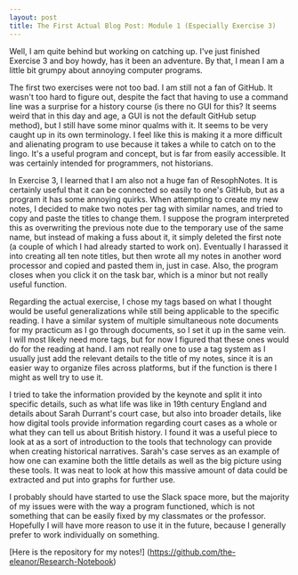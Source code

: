 ```yaml
---
layout: post
title: The First Actual Blog Post: Module 1 (Especially Exercise 3)
---
```


Well, I am quite behind but working on catching up. I've just finished Exercise 3 and boy howdy, has it been an adventure. By that, I mean I am a little bit grumpy about annoying computer programs.

The first two exercises were not too bad. I am still not a fan of GitHub. It wasn't too hard to figure out, despite the fact that having to use a command line was a surprise for a history course (is there no GUI for this? It seems weird that in this day and age, a GUI is not the default GitHub setup method),  but I still have some minor qualms with it. It seems to be very caught up in its own terminology. I feel like this is making it a more difficult and alienating program to use because it takes a while to catch on to the lingo. It's a useful program and concept, but is far from easily accessible. It was certainly intended for programmers, not historians.

In Exercise 3, I learned that I am also not a huge fan of ResophNotes. It is certainly useful that it can be connected so easily to one's GitHub, but as a program it has some annoying quirks. When attempting to create my new notes, I decided to make two notes per tag with similar names, and tried to copy and paste the titles to change them. I suppose the program interpreted this as overwriting the previous note due to the temporary use of the same name, but instead of making a fuss about it, it simply deleted the first note (a couple of which I had already started to work on). Eventually I harassed it into creating all ten note titles, but then wrote all my notes in another word processor and copied and pasted them in, just in case. Also, the program closes when you click it on the task bar, which is a minor but not really useful function.

Regarding the actual exercise, I chose my tags based on what I thought would be useful generalizations while still being applicable to the specific reading. I have a similar system of multiple simultaneous note documents for my practicum as I go through documents, so I set it up in the same vein. I will most likely need more tags, but for now I figured that these ones would do for the reading at hand. I am not really one to use a tag system as I usually just add the relevant details to the title of my notes, since it is an easier way to organize files across platforms, but if the function is there I might as well try to use it.

I tried to take the information provided by the keynote and split it into specific details, such as what life was like in 19th century England and details about Sarah Durrant's court case, but also into broader details, like how digital tools provide information regarding court cases as a whole or what they can tell us about British history. I found it was a useful piece to look at as a sort of introduction to the tools that technology can provide when creating historical narratives. Sarah's case serves as an example of how one can examine both the little details as well as the big picture using these tools. It was neat to look at how this massive amount of data could be extracted and put into graphs for further use.

I probably should have started to use the Slack space more, but the majority of my issues were with the way a program functioned, which is not something that can be easily fixed by my classmates or the professor. Hopefully I will have more reason to use it in the future, because I generally prefer to work individually on something.

[Here is the repository for my notes!] (https://github.com/the-eleanor/Research-Notebook)
